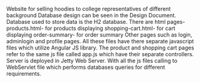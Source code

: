 Website for selling hoodies to college representatives of different background 
Database design can be seen in the Design Document.
Database used to store data is the H2 database.
There are html pages-
products.html- for products displaying
shopping-cart.html- for cart displaying
order-summary- for order summary
Other pages such as login, adminlogin and profile pages.
All these files have there separate javascript files which utilize Angular JS library.
The product and shopping cart pages refer to the same js file called app.js which have their separate controllers.
Server is deployed in Jetty Web Server.
With all the js files calling to WebServlet file which performs databases queries for different requirements.

